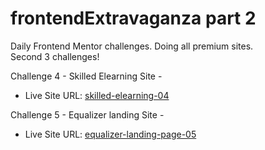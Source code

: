 # frontendExtravaganza part 2
Daily Frontend Mentor challenges. Doing all premium sites.  
Second 3 challenges!

Challenge 4 - Skilled Elearning Site -
- Live Site URL: [skilled-elearning-04](https://skilled-elearning-landing-page-cyan.vercel.app/)

Challenge 5 - Equalizer landing Site -
- Live Site URL: [equalizer-landing-page-05](https://frontend-extravaganza-part-2.vercel.app/)
